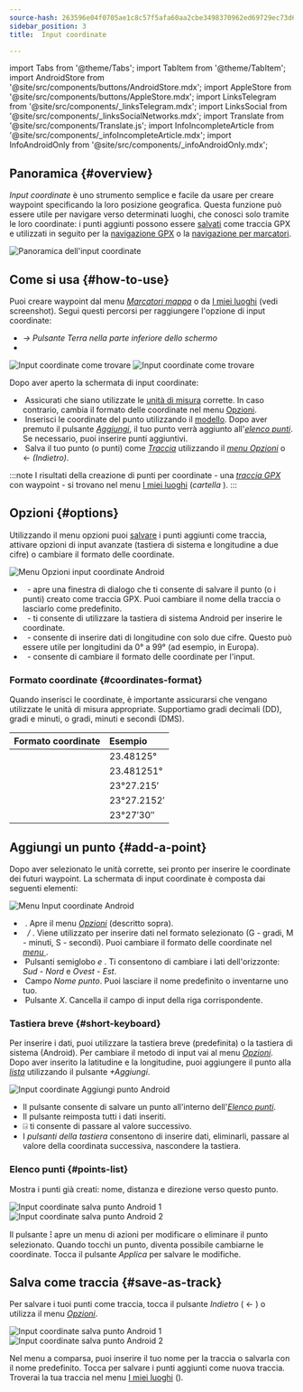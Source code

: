 ```yaml
---
source-hash: 263596e04f0705ae1c8c57f5afa60aa2cbe3498370962ed69729ec73d60d14f6
sidebar_position: 3
title:  Input coordinate

---
```

import Tabs from '@theme/Tabs';
import TabItem from '@theme/TabItem';
import AndroidStore from '@site/src/components/buttons/AndroidStore.mdx';
import AppleStore from '@site/src/components/buttons/AppleStore.mdx';
import LinksTelegram from '@site/src/components/_linksTelegram.mdx';
import LinksSocial from '@site/src/components/_linksSocialNetworks.mdx';
import Translate from '@site/src/components/Translate.js';
import InfoIncompleteArticle from '@site/src/components/_infoIncompleteArticle.mdx';
import InfoAndroidOnly from '@site/src/components/_infoAndroidOnly.mdx';



<InfoAndroidOnly />

## Panoramica {#overview}

*Input coordinate* è uno strumento semplice e facile da usare per creare waypoint specificando la loro posizione geografica. Questa funzione può essere utile per navigare verso determinati luoghi, che conosci solo tramite le loro coordinate: i punti aggiunti possono essere [salvati](#save-as-track) come traccia GPX e utilizzati in seguito per la [navigazione GPX](../navigation/setup/gpx-navigation.md) o la [navigazione per marcatori](../navigation/setup/markers-navigation.md#add-gpx).

![Panoramica dell'input coordinate](@site/static/img/plan-route/coordinates_input/coordinates_input_overview.png)

## Come si usa {#how-to-use}

Puoi creare waypoint dal menu *[Marcatori mappa](../personal/markers.md#actions)* o da [I miei luoghi](../personal/myplaces.md) (vedi screenshot). Segui questi percorsi per raggiungere l'opzione di input coordinate:
- *<Translate android="true" ids="shared_string_menu,shared_string_my_places,shared_string_gpx_tracks"/> → Pulsante Terra nella parte inferiore dello schermo*
- *<Translate android="true" ids="shared_string_menu,map_markers_item,shared_string_more_without_dots,coordinate_input"/>*

![Input coordinate come trovare](@site/static/img/plan-route/coordinates_input/coordinates_input_how_to_find_1.png) ![Input coordinate come trovare](@site/static/img/plan-route/coordinates_input/coordinates_input_how_to_find_2.png)

Dopo aver aperto la schermata di input coordinate:

- &nbsp;Assicurati che siano utilizzate le [unità di misura](#coordinates-format) corrette. In caso contrario, cambia il formato delle coordinate nel menu [Opzioni](#options).
- &nbsp;Inserisci le coordinate del punto utilizzando il [modello](#add-a-point). Dopo aver premuto il pulsante *[Aggiungi](#add-a-point)*, il tuo punto verrà aggiunto all'*[elenco punti](#points-list)*. Se necessario, puoi inserire punti aggiuntivi.
- &nbsp;Salva il tuo punto (o punti) come *[Traccia](../personal/tracks/manage-tracks.md)* utilizzando il *[menu Opzioni](#options)* o &#8592; *(Indietro)*.

:::note
I risultati della creazione di punti per coordinate - una *[traccia GPX](../personal/tracks/manage-tracks.md)* con waypoint - si trovano nel menu [I miei luoghi](../personal/myplaces.md) (*cartella <Translate android="true" ids="shared_string_menu,shared_string_my_places,shared_string_gpx_tracks,map_markers_item"/>*).
:::

## Opzioni {#options}

Utilizzando il menu opzioni puoi [salvare](#save-as-track) i punti aggiunti come traccia, attivare opzioni di input avanzate (tastiera di sistema e longitudine a due cifre) o cambiare il formato delle coordinate.

![Menu Opzioni input coordinate Android](@site/static/img/plan-route/coordinates_input/coordinates_input_options.png)

- &nbsp;*<Translate android="true" ids="coord_input_save_as_track"/>* - apre una finestra di dialogo che ti consente di salvare il punto (o i punti) creato come traccia GPX. Puoi cambiare il nome della traccia o lasciarlo come predefinito.
- &nbsp;*<Translate android="true" ids="use_system_keyboard"/>* - ti consente di utilizzare la tastiera di sistema Android per inserire le coordinate.
- &nbsp;*<Translate android="true" ids="use_two_digits_longitude"/>* - consente di inserire dati di longitudine con solo due cifre. Questo può essere utile per longitudini da 0° a 99° (ad esempio, in Europa).
- &nbsp;*<Translate android="true" ids="coordinates_format"/>* - consente di cambiare il formato delle coordinate per l'input.

### Formato coordinate {#coordinates-format}

Quando inserisci le coordinate, è importante assicurarsi che vengano utilizzate le unità di misura appropriate. Supportiamo gradi decimali (DD), gradi e minuti, o gradi, minuti e secondi (DMS).

|Formato coordinate| Esempio |
|:------|:------|
|<Translate android="true" ids="dd_ddddd_format"/> |23.48125°|
|<Translate android="true" ids="dd_dddddd_format"/> | 23.481251°|
|<Translate android="true" ids="dd_mm_mmm_format"/> | 23°27.215′|
|<Translate android="true" ids="dd_mm_mmmm_format"/> | 23°27.2152′|
|<Translate android="true" ids="dd_mm_ss_format"/> | 23°27′30″|

## Aggiungi un punto {#add-a-point}

Dopo aver selezionato le unità corrette, sei pronto per inserire le coordinate dei futuri waypoint.
La schermata di input coordinate è composta dai seguenti elementi:

![Menu Input coordinate Android](@site/static/img/plan-route/coordinates_input/coordinates_input_add_point.png)

- &nbsp;*<Translate android="true" ids="shared_string_options"/>*. Apre il menu *[Opzioni](#options)* (descritto sopra).
- &nbsp;*<Translate android="true" ids="navigate_point_latitude"/> / <Translate android="true" ids="navigate_point_longitude"/>*. Viene utilizzato per inserire dati nel formato selezionato (G - gradi, M - minuti, S - secondi). Puoi cambiare il formato delle coordinate nel *[menu <Translate android="true" ids="shared_string_options"/>](#options)*.
- &nbsp;Pulsanti semiglobo *<Translate android="true" ids="navigate_point_latitude"/> e <Translate android="true" ids="navigate_point_longitude"/>*. Ti consentono di cambiare i lati dell'orizzonte: *Sud - Nord* e *Ovest - Est*.
- &nbsp;Campo *Nome punto*. Puoi lasciare il nome predefinito o inventarne uno tuo.
- &nbsp;Pulsante *X*. Cancella il campo di input della riga corrispondente.

### Tastiera breve {#short-keyboard}

Per inserire i dati, puoi utilizzare la tastiera breve (predefinita) o la tastiera di sistema (Android). Per cambiare il metodo di input vai al menu *[Opzioni](#options)*. Dopo aver inserito la latitudine e la longitudine, puoi aggiungere il punto alla *[lista](#points-list)* utilizzando il pulsante *+Aggiungi*.

![Input coordinate Aggiungi punto Android](@site/static/img/plan-route/coordinates_input/coordinates_input_keyboard.png)

- Il pulsante *<Translate android="true" ids="shared_string_add"/>* consente di salvare un punto all'interno dell'*[Elenco punti](#points-list)*.
- Il pulsante *<Translate android="true" ids="shared_string_clear"/>* reimposta tutti i dati inseriti.
- &#9032; ti consente di passare al valore successivo.
- I *pulsanti della tastiera* consentono di inserire dati, eliminarli, passare al valore della coordinata successiva, nascondere la tastiera.

### Elenco punti {#points-list}

Mostra i punti già creati: nome, distanza e direzione verso questo punto.

![Input coordinate salva punto Android 1](@site/static/img/plan-route/coordinates_input/coordinates_input_points_list_1.png) ![Input coordinate salva punto Android 2](@site/static/img/plan-route/coordinates_input/coordinates_input_points_list_2.png)

Il pulsante **⁝** apre un menu di azioni per modificare o eliminare il punto selezionato.
Quando tocchi un punto, diventa possibile cambiarne le coordinate. Tocca il pulsante *Applica* per salvare le modifiche.

## Salva come traccia {#save-as-track}

Per salvare i tuoi punti come traccia, tocca il pulsante *Indietro* ( &#8592; ) o utilizza il menu *[Opzioni](#options)*.

![Input coordinate salva punto Android 1](@site/static/img/plan-route/coordinates_input/coordinates_input_save.png) ![Input coordinate salva punto Android 2](@site/static/img/plan-route/coordinates_input/coordinates_input_my_places_list.png)

Nel menu a comparsa, puoi inserire il tuo nome per la traccia o salvarla con il nome predefinito. Tocca <Translate android="true" ids="shared_string_save"/> per salvare i punti aggiunti come nuova traccia.
Troverai la tua traccia nel menu [I miei luoghi](../personal/myplaces.md) (<Translate android="true" ids="shared_string_menu,shared_string_my_places,shared_string_gpx_tracks,map_markers_item"/>).
